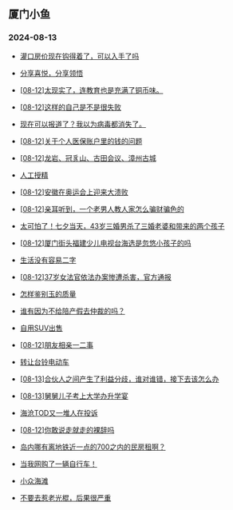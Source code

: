 ## 厦门小鱼 
### 2024-08-13

+ [灌口房价现在钩得着了，可以入手了吗](http://bbs.xmfish.com/read-htm-tid-18230615.html)

+ [分享喜悦，分享领悟](http://bbs.xmfish.com/read-htm-tid-18230573.html)

+ [[08-12]太现实了，连教育也是充满了铜币味。](http://bbs.xmfish.com/read-htm-tid-18230794.html)

+ [[08-12]这样的自己是不是很失败](http://bbs.xmfish.com/read-htm-tid-18230586.html)

+ [现在可以报道了？我以为病毒都消失了。](http://bbs.xmfish.com/read-htm-tid-18230800.html)

+ [[08-12]关于个人医保账户里的钱的问题](http://bbs.xmfish.com/read-htm-tid-18230682.html)

+ [[08-12]龙岩、冠豸山、古田会议、漳州古城](http://bbs.xmfish.com/read-htm-tid-18230815.html)

+ [人工授精](http://bbs.xmfish.com/read-htm-tid-18230826.html)

+ [[08-12]安徽在奥运会上迎来大溃败](http://bbs.xmfish.com/read-htm-tid-18230614.html)

+ [[08-12]亲耳听到，一个老男人教人家怎么骗财骗色的](http://bbs.xmfish.com/read-htm-tid-18230871.html)

+ [太可怕了！七夕当天，43岁三婚男杀了三婚老婆和带来的两个孩子](http://bbs.xmfish.com/read-htm-tid-18230839.html)

+ [[08-12]厦门街头福建少儿电视台海选是忽悠小孩子的吗](http://bbs.xmfish.com/read-htm-tid-18230779.html)

+ [生活没有容易二字](http://bbs.xmfish.com/read-htm-tid-18230993.html)

+ [[08-12]37岁女法官依法办案惨遭杀害，官方通报](http://bbs.xmfish.com/read-htm-tid-18230837.html)

+ [怎样鉴别玉的质量](http://bbs.xmfish.com/read-htm-tid-18230709.html)

+ [谁有因为不给陪产假去仲裁的吗？](http://bbs.xmfish.com/read-htm-tid-18230859.html)

+ [自用SUV出售](http://bbs.xmfish.com/read-htm-tid-18230971.html)

+ [[08-12]朋友相亲一二事](http://bbs.xmfish.com/read-htm-tid-18230872.html)

+ [转让台铃电动车](http://bbs.xmfish.com/read-htm-tid-18230824.html)

+ [[08-13]合伙人之间产生了利益分歧，谁对谁错，接下去该怎么办](http://bbs.xmfish.com/read-htm-tid-18231059.html)

+ [[08-13]舅舅儿子考上大学办升学宴](http://bbs.xmfish.com/read-htm-tid-18231161.html)

+ [海沧TOD又一堆人在投诉](http://bbs.xmfish.com/read-htm-tid-18231183.html)

+ [[08-12]你敢说走就走的裸辞吗](http://bbs.xmfish.com/read-htm-tid-18231006.html)

+ [岛内哪有离地铁近一点的700之内的民房租啊？](http://bbs.xmfish.com/read-htm-tid-18231084.html)

+ [当我网购了一辆自行车！](http://bbs.xmfish.com/read-htm-tid-18231206.html)

+ [小众海滩](http://bbs.xmfish.com/read-htm-tid-18231013.html)

+ [不要去惹老光棍，后果很严重](http://bbs.xmfish.com/read-htm-tid-18231218.html)

